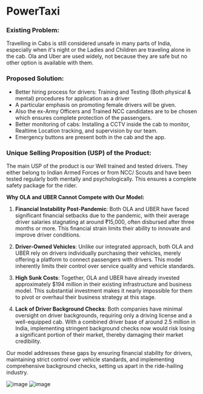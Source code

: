 # PowerTaxi

### Existing Problem:
Travelling in Cabs is still considered unsafe in many parts of India, especially when it's night or the Ladies and Children are traveling alone in the cab. Ola and Uber are used widely, not because they are safe  but no other option is available with them.

### Proposed Solution:
- Better hiring process for drivers: Training and Testing (Both physical & mental) procedures for application as a driver
- A particular emphasis on promoting female drivers will be given. 
- Also the ex-Army Officers and Trained NCC candidates are to be chosen which ensures complete protection of the passengers.
- Better monitoring of cabs: Installing a CCTV inside the cab to monitor, Realtime Location tracking, and supervision by our team.
- Emergency buttons are present both in the cab and the app.


### Unique Selling Proposition (USP) of the Product:
The main USP of the product is our Well trained and tested drivers. They either belong to Indian Armed Forces or from NCC/ Scouts and have been tested regularly both 
mentally and psychologically. This ensures a complete safety package for the rider.

**Why OLA and UBER Cannot Compete with Our Model:**

1. **Financial Instability Post-Pandemic**: Both OLA and UBER have faced significant financial setbacks due to the pandemic, with their average driver salaries stagnating at around ₹15,000, often disbursed after three months or more. This financial strain limits their ability to innovate and improve driver conditions.

2. **Driver-Owned Vehicles**: Unlike our integrated approach, both OLA and UBER rely on drivers individually purchasing their vehicles, merely offering a platform to connect passengers with drivers. This model inherently limits their control over service quality and vehicle standards.

3. **High Sunk Costs**: Together, OLA and UBER have already invested approximately $194 million in their existing infrastructure and business model. This substantial investment makes it nearly impossible for them to pivot or overhaul their business strategy at this stage.

4. **Lack of Driver Background Checks**: Both companies have minimal oversight on driver backgrounds, requiring only a driving license and a well-equipped cab. With a combined driver base of around 2.5 million in India, implementing stringent background checks now would risk losing a significant portion of their market, thereby damaging their market credibility.

Our model addresses these gaps by ensuring financial stability for drivers, maintaining strict control over vehicle standards, and implementing comprehensive background checks, setting us apart in the ride-hailing industry.

![image](https://github.com/klperiwal/PowerTaxi/assets/100295708/0df8c942-9146-4a1f-9af3-667cac72ffde)
![image](https://github.com/klperiwal/PowerTaxi/assets/100295708/b17f1357-f755-4c25-802a-c6944506c5d0)

